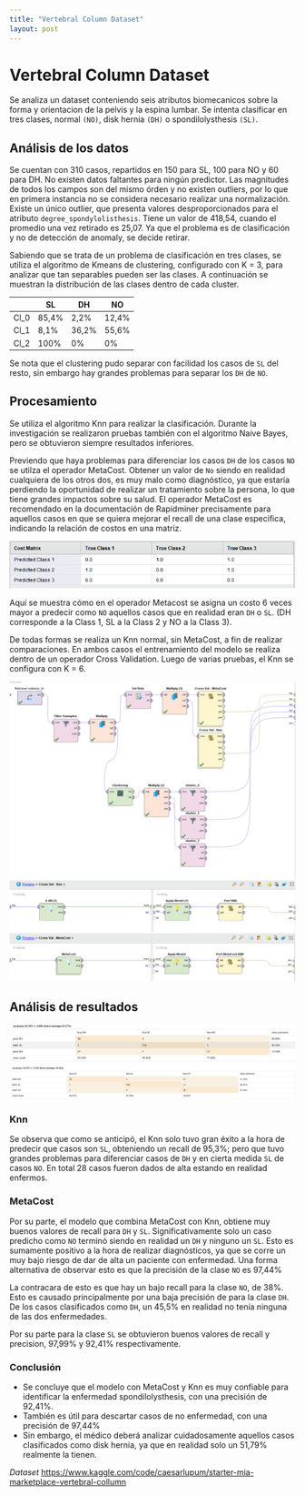 ```yaml
---
title: "Vertebral Column Dataset"
layout: post
---
```

# Vertebral Column Dataset

Se analiza un dataset conteniendo seis atributos biomecanicos sobre la forma y orientacion de la pelvis y la espina lumbar. Se intenta clasificar en tres clases, normal `(NO)`, disk hernia `(DH)` o spondilolysthesis `(SL)`. 

## Análisis de los datos

Se cuentan con 310 casos, repartidos en 150 para SL, 100 para NO y 60 para DH. No existen datos faltantes para ningún predictor. Las magnitudes de todos los campos son del mismo órden y no existen outliers, por lo que en primera instancia no se considera necesario realizar una normalización. Existe un único outlier, que presenta valores desproporcionados para el atributo `degree_spondylolisthesis`. Tiene un valor de 418,54, cuando el promedio una vez retirado es 25,07. Ya que el problema es de clasificación y no de detección de anomaly, se decide retirar.

Sabiendo que se trata de un problema de clasificación en tres clases, se utiliza el algoritmo de Kmeans de clustering, configurado con K = 3, para analizar que tan separables pueden ser las clases. A continuación se muestran la distribución de las clases dentro de cada cluster.


|      |SL    |DH   |NO   |
|------|------|-----|-----|
|Cl_0  |85,4% |2,2% |12,4%|
|Cl_1  |8,1%  |36,2%|55,6%|
|Cl_2  |100%  |0%   |0%   |

Se nota que el clustering pudo separar con facilidad los casos de `SL` del resto, sin embargo hay grandes problemas para separar los `DH` de `NO`.

## Procesamiento

Se utiliza el algoritmo Knn para realizar la clasificación. Durante la investigación se realizaron pruebas también con el algoritmo Naive Bayes, pero se obtuvieron siempre resultados inferiores.

Previendo que haya problemas para diferenciar los casos `DH` de los casos `NO` se utilza el operador MetaCost. Obtener un valor de `No` siendo en realidad cualquiera de los otros dos, es muy malo como diagnóstico, ya que estaría perdiendo la oportunidad de realizar un tratamiento sobre la persona, lo que tiene grandes impactos sobre su salud. El operador MetaCost es recomendado en la documentación de Rapidminer precisamente para aquellos casos en que se quiera mejorar el recall de una clase especifica, indicando la relación de costos en una matriz.

![](../_images\columna_metacost.png)

Aquí se muestra cómo en el operador Metacost se asigna un costo 6 veces mayor a predecir como `NO` aquellos casos que en realidad eran `DH` o `SL`. (DH corresponde a la Class 1, SL a la Class 2 y NO a la Class 3).

De todas formas se realiza un Knn normal, sin MetaCost, a fin de realizar comparaciones. En ambos casos el entrenamiento del modelo se realiza dentro de un operador Cross Validation. Luego de varias pruebas, el Knn se configura con K = 6.

![](../_images\columna_proceso.png)
![](../_images\columna_proceso_knn.png)
![](../_images\columna_proceso_metacost.png)

## Análisis de resultados

![](../_images\columna_resultado_knn.png)
![](../_images\columna_resultado_metacost.png)

### Knn
Se observa que como se anticipó, el Knn solo tuvo gran éxito a la hora de predecir que casos son `SL`, obteniendo un recall de 95,3%; pero que tuvo grandes problemas para diferenciar casos de `DH` y en cierta medida `SL` de casos `NO`. En total 28 casos fueron dados de alta estando en realidad enfermos.

### MetaCost
Por su parte, el modelo que combina MetaCost con Knn, obtiene muy buenos valores de recall para `DH` y `SL`. Significativamente solo un caso predicho como `NO` terminó siendo en realidad un `DH` y ninguno un `SL`. Esto es sumamente positivo a la hora de realizar diagnósticos, ya que se corre un muy bajo riesgo de dar de alta un paciente con enfermedad. Una forma alternativa de observar esto es que la precisión de la clase `NO` es 97,44%

La contracara de esto es que hay un bajo recall para la clase `NO`, de 38%. Esto es causado principalmente por una baja precisión de para la clase `DH`. De los casos clasificados como `DH`, un 45,5% en realidad no tenía ninguna de las dos enfermedades. 

Por su parte para la clase `SL` se obtuvieron buenos valores de recall y precision, 97,99% y 92,41% respectivamente.

### Conclusión

* Se concluye que el modelo con MetaCost y Knn es muy confiable para identificar la enfermedad spondilolysthesis, con una precisión de 92,41%.
* También es útil para descartar casos de no enfermedad, con una precisión de 97,44%
* Sin embargo, el médico deberá analizar cuidadosamente aquellos casos clasificados como disk hernia, ya que en realidad solo un 51,79% realmente la tienen.

*Dataset* 
https://www.kaggle.com/code/caesarlupum/starter-mia-marketplace-vertebral-collumn